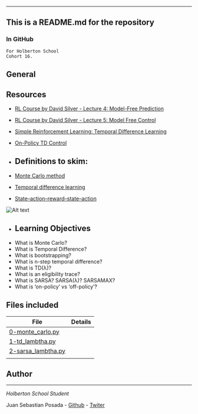 # 
***
## This is a README.md for the repository
### In GitHub []()
```
For Holberton School
Cohort 16.
```
## General

## Resources

* [RL Course by David Silver - Lecture 4: Model-Free Prediction](https://www.youtube.com/watch?v=PnHCvfgC_ZA)
* [RL Course by David Silver - Lecture 5: Model Free Control](https://www.youtube.com/watch?v=0g4j2k_Ggc4&list=PLqYmG7hTraZDM-OYHWgPebj2MfCFzFObQ&index=6)
* [Simple Reinforcement Learning: Temporal Difference Learning](https://medium.com/@violante.andre/simple-reinforcement-learning-temporal-difference-learning-e883ea0d65b0)
* [On-Policy TD Control](https://paperswithcode.com/methods/category/on-policy-td-control)


* ## Definitions to skim:
* [Monte Carlo method](https://en.wikipedia.org/wiki/Monte_Carlo_method)
* [Temporal difference learning](https://en.wikipedia.org/wiki/Temporal_difference_learning)
* [State–action–reward–state–action](https://en.wikipedia.org/wiki/State%E2%80%93action%E2%80%93reward%E2%80%93state%E2%80%93action)

![Alt text](https://s3.eu-west-3.amazonaws.com/hbtn.intranet/uploads/medias/2020/8/585a265aeec957ee2e307cbf638f69d325c079b8.jpg?X-Amz-Algorithm=AWS4-HMAC-SHA256&X-Amz-Credential=AKIA4MYA5JM5DUTZGMZG%2F20230220%2Feu-west-3%2Fs3%2Faws4_request&X-Amz-Date=20230220T145124Z&X-Amz-Expires=86400&X-Amz-SignedHeaders=host&X-Amz-Signature=7ff2b5b7f665d1bcf1fcf9fa7631c9acd74960949eeb9bc2ef8f034cc6af09e7)

* ## Learning Objectives
* What is Monte Carlo?
* What is Temporal Difference?
* What is bootstrapping?
* What is n-step temporal difference?
* What is TD(λ)?
* What is an eligibility trace?
* What is SARSA? SARSA(λ)? SARSAMAX?
* What is ‘on-policy’ vs ‘off-policy’?

## Files included

| File                 | Details                                    |
|--------------------- | ------------------------------------------ |
| [0-monte_carlo.py]() |	       |
| [1-td_lambtha.py]() |	       |
| [2-sarsa_lambtha.py]() |	       |
| []() |	       |



## Author
***
*Holberton School Student*

Juan Sebastian Posada  - [Github](https://github.com/Juansepo13) - [Twiter](https://twitter.com/@JuanSeb35904130)